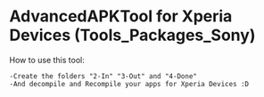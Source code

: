# AdvancedAPKTool for Xperia Devices (Tools_Packages_Sony)

How to use this tool:

    -Create the folders "2-In" "3-Out" and "4-Done"
    -And decompile and Recompile your apps for Xperia Devices :D
    
